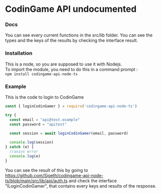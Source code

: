 # CodinGame API undocumented

### Docs
You can see every current functions in the src/lib folder. You can see the types and the keys of the results by checking the interface result.

### Installation
This is a node, so you are supposed to use it with Nodejs.<br>
To import the module, you need to do this in a command prompt :<br>
`npm install codingame-api-node-ts`

### Example
This is the code to login to CodinGame

```js
const { loginCodinGamer } = require('codingame-api-node-ts')

try {
  const email = "api@test.example"
  const password = "apitest"

  const session = await loginCodinGamer(email, password)
  
  console.log(session)
} catch (e) {
  //axios error
  console.log(e)
}
```

You can see the result of this by going to https://github.com/Sigeth/codingame-api-node-ts/blob/main/src/lib/api/auth.ts and check the interface "ILoginCodinGamer", that contains every keys and results of the response.
